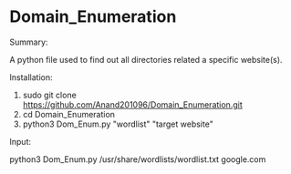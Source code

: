 # Domain_Enumeration

Summary:

A python file used to find out all directories related a specific website(s).

Installation:

1) sudo git clone https://github.com/Anand201096/Domain_Enumeration.git
2) cd Domain_Enumeration
3) python3 Dom_Enum.py "wordlist" "target website"

Input:

python3 Dom_Enum.py /usr/share/wordlists/wordlist.txt google.com
